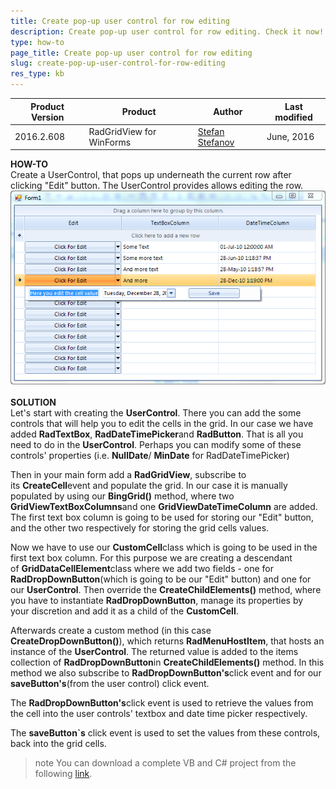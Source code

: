 ```yaml
---
title: Create pop-up user control for row editing
description: Create pop-up user control for row editing. Check it now!
type: how-to
page_title: Create pop-up user control for row editing
slug: create-pop-up-user-control-for-row-editing
res_type: kb
---
```


|Product Version|Product|Author|Last modified|
|----|----|----|----|
|2016.2.608|RadGridView for WinForms|[Stefan Stefanov](https://www.telerik.com/blogs/author/stefan-stefanov)|June, 2016|

  
**HOW-TO**  
Create a UserControl, that pops up underneath the current row after clicking "Edit" button. The UserControl provides allows editing the row.  
![](Images/GridCustomRowForEditing.png)
    
**SOLUTION**  
Let's start with creating the **UserControl**. There you can add the some controls that will help you to edit the cells in the grid. In our case we have added **RadTextBox**, **RadDateTimePicker**and **RadButton**. That is all you need to do in the **UserControl**. Perhaps you can modify some of these controls' properties (i.e. **NullDate**/ **MinDate** for RadDateTimePicker)  
  
Then in your main form add a **RadGridView**, subscribe to its **CreateCell**event and populate the grid. In our case it is manually populated by using our **BingGrid()** method, where two **GridViewTextBoxColumns**and one **GridViewDateTimeColumn** are added. The first text box column is going to be used for storing our "Edit" button, and the other two respectively for storing the grid cells values.  
  
Now we have to use our **CustomCell**class which is going to be used in the first text box column. For this purpose we are creating a descendant of **GridDataCellElement**class where we add two fields - one for **RadDropDownButton**(which is going to be our "Edit" button) and one for our **UserControl**. Then override the **CreateChildElements()** method, where you have to instantiate **RadDropDownButton**, manage its properties by your discretion and add it as a child of the **CustomCell**.   
  
Afterwards create a custom method (in this case **CreateDropDownButton()**), which returns **RadMenuHostItem**, that hosts an instance of the **UserControl**. The returned value is added to the items collection of **RadDropDownButton**in **CreateChildElements()** method. In this method we also subscribe to **RadDropDownButton's**click event and for our **saveButton's**(from the user control) click event.   
  
The **RadDropDownButton's**click event is used to retrieve the values from the cell into the user controls' textbox and date time picker respectively.  
  
The **saveButton`s** click event is used to set the values from these controls, back into the grid cells.  

>note You can download a complete VB and C# project from the following [link](https://github.com/telerik/winforms-sdk/tree/master/GridView/EditRowInACustomForm).
  
